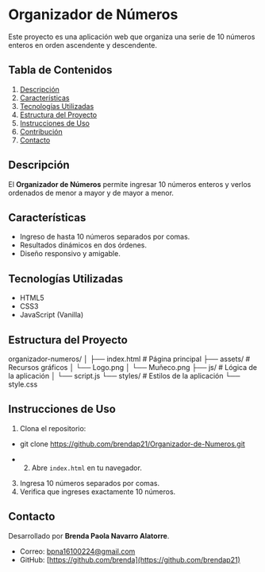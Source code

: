 # Organizador de Números

Este proyecto es una aplicación web que organiza una serie de 10 números enteros en orden ascendente y descendente.

## Tabla de Contenidos
1. [Descripción](#descripción)
2. [Características](#características)
3. [Tecnologías Utilizadas](#tecnologías-utilizadas)
4. [Estructura del Proyecto](#estructura-del-proyecto)
5. [Instrucciones de Uso](#instrucciones-de-uso)
6. [Contribución](#contribución)
7. [Contacto](#contacto)

## Descripción
El **Organizador de Números** permite ingresar 10 números enteros y verlos ordenados de menor a mayor y de mayor a menor.

## Características
- Ingreso de hasta 10 números separados por comas.
- Resultados dinámicos en dos órdenes.
- Diseño responsivo y amigable.
  
## Tecnologías Utilizadas
- HTML5
- CSS3
- JavaScript (Vanilla)

## Estructura del Proyecto
organizador-numeros/
│
├── index.html                 # Página principal
├── assets/                    # Recursos gráficos
│      └── Logo.png
│      └── Muñeco.png
├── js/                        # Lógica de la aplicación
│      └── script.js
└── styles/                    # Estilos de la aplicación
       └── style.css


## Instrucciones de Uso
1. Clona el repositorio:

- git clone https://github.com/brendap21/Organizador-de-Numeros.git

- 2. Abre `index.html` en tu navegador.
3. Ingresa 10 números separados por comas.
4. Verifica que ingreses exactamente 10 números.

## Contacto
Desarrollado por **Brenda Paola Navarro Alatorre**.
- Correo: [bpna16100224@gmail.com](mailto:brenda@example.com)
- GitHub: [https://github.com/brenda](https://github.com/brendap21)
